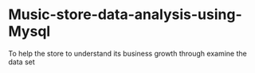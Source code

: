 # Music-store-data-analysis-using-Mysql
To help the store to understand its business growth through examine the data set

